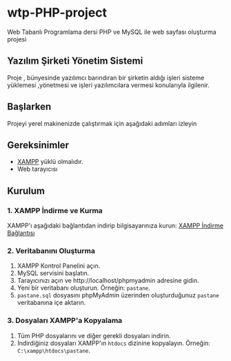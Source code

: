 # wtp-PHP-project
Web Tabanlı Programlama dersi PHP ve MySQL ile web sayfası oluşturma projesi

## Yazılım Şirketi Yönetim Sistemi
Proje , bünyesinde yazılımcı barındıran bir şirketin aldığı işleri sisteme yüklemesi ,yönetmesi ve işleri yazılımcılara vermesi konularıyla ilgilenir.

## Başlarken
Projeyi yerel makinenizde çalıştırmak için aşağıdaki adımları izleyin 
## Gereksinimler
- [XAMPP](https://www.apachefriends.org/index.html) yüklü olmalıdır.
- Web tarayıcısı 

## Kurulum
### 1. XAMPP İndirme ve Kurma

XAMPP'ı aşağıdaki bağlantıdan indirip bilgisayarınıza kurun:
[XAMPP İndirme Bağlantısı](https://www.apachefriends.org/tr/index.html)

### 2. Veritabanını Oluşturma

1. XAMPP Kontrol Panelini açın.
2. MySQL servisini başlatın.
3. Tarayıcınızı açın ve http://localhost/phpmyadmin adresine gidin.
4. Yeni bir veritabanı oluşturun. Örneğin: `pastane`.
5. `pastane.sql` dosyasını phpMyAdmin üzerinden oluşturduğunuz `pastane` veritabanına içe aktarın.

### 3. Dosyaları XAMPP'a Kopyalama

1. Tüm PHP dosyalarını ve diğer gerekli dosyaları indirin.
2. İndirdiğiniz dosyaları XAMPP'ın `htdocs` dizinine kopyalayın. Örneğin: `C:\xampp\htdocs\pastane`.

